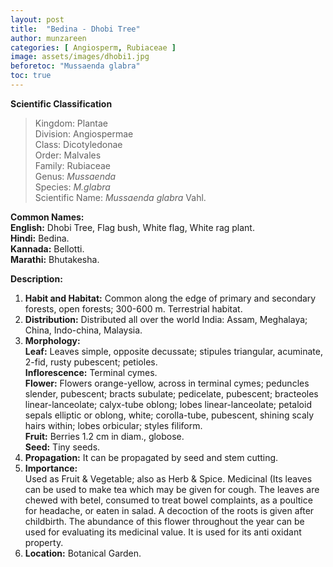 ```yaml
---
layout: post
title:  "Bedina - Dhobi Tree"
author: munzareen
categories: [ Angiosperm, Rubiaceae ]
image: assets/images/dhobi1.jpg
beforetoc: "Mussaenda glabra"
toc: true
---
```


**Scientific Classification**  
>Kingdom:			Plantae  
>Division:			Angiospermae  
>Class:				Dicotyledonae  
>Order:				Malvales  
>Family:			Rubiaceae  
>Genus:				*Mussaenda*  
>Species:			*M.glabra*  
>Scientific Name:	*Mussaenda glabra* Vahl.  

**Common Names:**  
**English:**		  Dhobi Tree, Flag bush, White flag, White rag plant.  
**Hindi:**			Bedina.  
**Kannada:**		Bellotti.  
**Marathi:**  		Bhutakesha.  
		
**Description:**  
1. **Habit and Habitat:** Common along the edge of primary and secondary forests, open forests; 300-600 m. Terrestrial habitat.  
2. **Distribution:** Distributed all over the world India: Assam, Meghalaya; China, Indo-china, Malaysia.  
3. **Morphology:**  
**Leaf:** Leaves simple, opposite decussate; stipules triangular, acuminate, 2-fid, rusty pubescent; petioles.  
**Inflorescence:** Terminal cymes.  
**Flower:** Flowers orange-yellow, across in terminal cymes; peduncles slender, pubescent; bracts subulate; pedicelate, pubescent; bracteoles linear-lanceolate; calyx-tube oblong; lobes linear-lanceolate; petaloid sepals elliptic or oblong, white; corolla-tube, pubescent, shining scaly hairs within; lobes orbicular; styles filiform.  
**Fruit:** Berries 1.2 cm in diam., globose.  
**Seed:** Tiny seeds.  
4. **Propagation:** It can be propagated by seed and stem cutting.  
5. **Importance:**  
Used as Fruit & Vegetable; also as Herb & Spice. Medicinal (Its leaves can be used to make tea which may be given for cough. The leaves are chewed with betel, consumed to treat bowel complaints, as a poultice for headache, or eaten in salad. A decoction of the roots is given after childbirth. The abundance of this flower throughout the year can be used for evaluating its medicinal value. It is used for its anti oxidant property.  
6. **Location:** Botanical Garden.  
